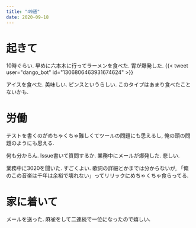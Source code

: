 ```yaml
---
title: "49通"
date: 2020-09-18
---
```


# 起きて
10時ぐらい. 早めに六本木に行ってラーメンを食べた. 胃が爆発した.
{{< tweet user="dango_bot" id="1306806463931674624" >}}

アイスを食べた. 美味しい. ピンスというらしい. このタイプはあまり食べたことないかも.

# 労働
テストを書くのがめちゃくちゃ難しくてツールの問題にも思えるし, 俺の頭の問題のようにも思える.

何も分からん. Issue書いて質問するか. 業務中にメールが爆発した. 悲しい.

業務中に3020を聞いた. すごくよい. 歌詞の詳細とかまでは分からないが, 「俺のこの音楽は千年は余裕で壊れない」ってリリックにめちゃくちゃ食らってる.

# 家に着いて
メールを送った. 麻雀をして二連続で一位になったので嬉しい.